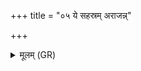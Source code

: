 +++
title = "०५ ये सहस्रम् अराजन्न्"

+++
<details><summary>मूलम् (GR)</summary>

ये सहस्रम् अराजन्न्  
आसन् दशशता उत ।  
ते ब्राह्मणस्य गां जग्ध्वा  
वैतहव्याः पराभवन् ॥
</details>
